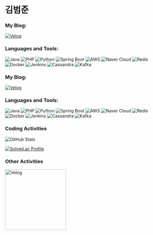 # 김범준
### My Blog:
[![Velog](https://img.shields.io/badge/-Velog-20C997?style=flat-square&logo=velog&logoColor=white)](https://velog.io/@faulty337/posts)

### Languages and Tools:

![Java](https://img.shields.io/badge/-Java-007396?style=flat-square&logo=java&logoColor=white)
![PHP](https://img.shields.io/badge/-PHP-777BB4?style=flat-square&logo=php&logoColor=white)
![Python](https://img.shields.io/badge/-Python-3776AB?style=flat-square&logo=python&logoColor=white)
![Spring Boot](https://img.shields.io/badge/-Spring%20Boot-6DB33F?style=flat-square&logo=spring-boot&logoColor=white)
![AWS](https://img.shields.io/badge/-AWS-232F3E?style=flat-square&logo=amazon-aws&logoColor=white)
![Naver Cloud](https://img.shields.io/badge/-Naver%20Cloud-03C75A?style=flat-square&logo=naver&logoColor=white)
![Redis](https://img.shields.io/badge/-Redis-DC382D?style=flat-square&logo=redis&logoColor=white)
![Docker](https://img.shields.io/badge/-Docker-2496ED?style=flat-square&logo=docker&logoColor=white)
![Jenkins](https://img.shields.io/badge/-Jenkins-D24939?style=flat-square&logo=jenkins&logoColor=white)
![Cassandra](https://img.shields.io/badge/-Cassandra-1287B1?style=flat-square&logo=apache-cassandra&logoColor=white)
![Kafka](https://img.shields.io/badge/-Kafka-231F20?style=flat-square&logo=apache-kafka&logoColor=white)
### My Blog:
[![Velog](https://img.shields.io/badge/-Velog-20C997?style=flat-square&logo=velog&logoColor=white)](https://velog.io/@faulty337/posts)

### Languages and Tools:

![Java](https://img.shields.io/badge/-Java-007396?style=flat-square&logo=java&logoColor=white)
![PHP](https://img.shields.io/badge/-PHP-777BB4?style=flat-square&logo=php&logoColor=white)
![Python](https://img.shields.io/badge/-Python-3776AB?style=flat-square&logo=python&logoColor=white)
![Spring Boot](https://img.shields.io/badge/-Spring%20Boot-6DB33F?style=flat-square&logo=spring-boot&logoColor=white)
![AWS](https://img.shields.io/badge/-AWS-232F3E?style=flat-square&logo=amazon-aws&logoColor=white)
![Naver Cloud](https://img.shields.io/badge/-Naver%20Cloud-03C75A?style=flat-square&logo=naver&logoColor=white)
![Redis](https://img.shields.io/badge/-Redis-DC382D?style=flat-square&logo=redis&logoColor=white)
![Docker](https://img.shields.io/badge/-Docker-2496ED?style=flat-square&logo=docker&logoColor=white)
![Jenkins](https://img.shields.io/badge/-Jenkins-D24939?style=flat-square&logo=jenkins&logoColor=white)
![Cassandra](https://img.shields.io/badge/-Cassandra-1287B1?style=flat-square&logo=apache-cassandra&logoColor=white)
![Kafka](https://img.shields.io/badge/-Kafka-231F20?style=flat-square&logo=apache-kafka&logoColor=white)




### Coding Activities
![GitHub Stats](https://github-readme-stats.vercel.app/api?username=yourusername&show_icons=true&theme=radical)
  
[![Solved.ac Profile](http://mazassumnida.wtf/api/v2/generate_badge?boj=faulty337)](https://solved.ac/faulty337/)


### Other Activities
<img src="https://github.com/user-attachments/assets/cc97f3de-fa82-463e-81f8-72b9dd800d9e" alt="Velog" width="200"/>

